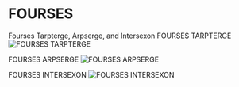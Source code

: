 # FOURSES
Fourses Tarpterge, Arpserge, and Intersexon
FOURSES TARPTERGE
![FOURSES TARPTERGE](https://user-images.githubusercontent.com/65085164/118858880-37c68500-b89f-11eb-8430-f8a9a7a23f32.jpg)

FOURSES ARPSERGE
![FOURSES ARPSERGE](https://user-images.githubusercontent.com/65085164/118858969-4f9e0900-b89f-11eb-89a4-163f4ce68b06.jpg)

FOURSES INTERSEXON
![FOURSES INTERSEXON](https://user-images.githubusercontent.com/65085164/118859074-70665e80-b89f-11eb-9428-62be320593c3.jpg)
